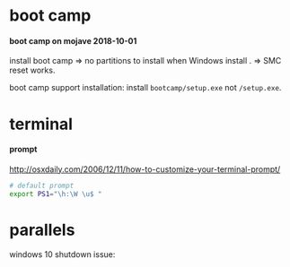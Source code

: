# boot camp

#### boot camp on mojave 2018-10-01

install boot camp => no partitions to install when Windows install . 
=> SMC reset works.

boot camp support installation:
install `bootcamp/setup.exe` not `/setup.exe`.

# terminal

#### prompt

http://osxdaily.com/2006/12/11/how-to-customize-your-terminal-prompt/
```bash
# default prompt
export PS1="\h:\W \u$ "
```

# parallels

windows 10 shutdown issue:


<!--stackedit_data:
eyJoaXN0b3J5IjpbMTA5MjIxNzM4MiwxMDU3NzE3MzAwLDIwMT
k2NTA4MzQsLTk0MjczMDI0Nl19
-->